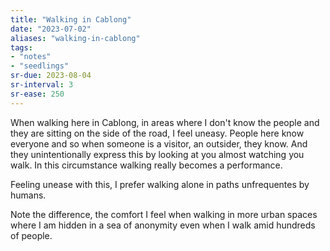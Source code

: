 ```yaml
---
title: "Walking in Cablong"
date: "2023-07-02"
aliases: "walking-in-cablong"
tags:
- "notes"
- "seedlings"
sr-due: 2023-08-04
sr-interval: 3
sr-ease: 250
---
```


When walking here in Cablong, in areas where I don't know the people and they are sitting on the side of the road, I feel uneasy. People here know everyone and so when someone is a visitor, an outsider, they know. And they unintentionally express this by looking at you almost watching you walk. In this circumstance walking really becomes a performance.

Feeling unease with this, I prefer walking alone in paths unfrequentes by humans.

Note the difference, the comfort I feel when walking in more urban spaces where I am hidden in a sea of anonymity even when I walk amid hundreds of people.